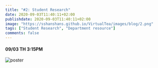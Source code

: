 ```yaml
---
title: "#2: Student Research"
date: 2020-09-03T11:40:11+02:00
publishdate: 2020-09-03T11:40:11+02:00
image: "https://sshanshans.github.io/VirtualTea/images/blog/2.png"
tags: ["Student Research", "Department resource"]
comments: false
---
```

#### 09/03 TH 3:15PM

![poster](https://sshanshans.github.io/VirtualTea/images/blog/2.png)
